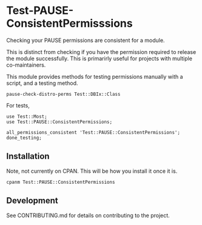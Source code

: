 # Test-PAUSE-ConsistentPermisssions

Checking your PAUSE permissions are consistent for a module.

This is distinct from checking if you have the permission
required to release the module successfully.  This is primarirly
useful for projects with multiple co-maintainers.

This module provides methods for testing permissions manually
with a script, and a testing method.

    pause-check-distro-perms Test::DBIx::Class

For tests,

```
use Test::Most;
use Test::PAUSE::ConsistentPermissions;

all_permissions_consistent 'Test::PAUSE::ConsistentPermissions';
done_testing;

```


## Installation

Note, not currently on CPAN.  This will be how you install it once
it is.

    cpanm Test::PAUSE::ConsistentPermissions

## Development

See CONTRIBUTING.md for details on contributing to the project.

